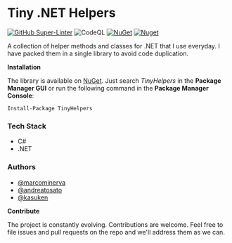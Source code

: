 # Tiny .NET Helpers

[![GitHub Super-Linter](https://github.com/marcominerva/TinyHelpers/workflows/Lint%20Code%20Base/badge.svg)](https://github.com/marketplace/actions/super-linter)
![CodeQL](https://github.com/marcominerva/TinyCMS/actions/workflows/codeql.yml/badge.svg)
[![NuGet](https://img.shields.io/nuget/v/TinyHelpers.svg?style=flat-square)](https://www.nuget.org/packages/TinyHelpers)
[![Nuget](https://img.shields.io/nuget/dt/TinyHelpers)](https://www.nuget.org/packages/TinyHelpers)

A collection of helper methods and classes for .NET that I use everyday. I have packed them in a single library to avoid code duplication.

**Installation**

The library is available on [NuGet](https://www.nuget.org/packages/TinyHelpers). Just search *TinyHelpers* in the **Package Manager GUI** or run the following command in the **Package Manager Console**:

    Install-Package TinyHelpers

### Tech Stack

- C#
- .NET
  
### Authors

- [@marcominerva](https://www.github.com/marcominerva)
- [@andreatosato](https://www.github.com/andreatosato)
- [@kasuken](https://www.github.com/kasuken)

**Contribute**

The project is constantly evolving. Contributions are welcome. Feel free to file issues and pull requests on the repo and we'll address them as we can. 